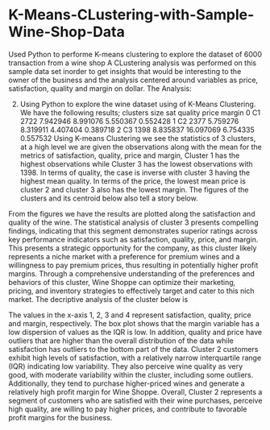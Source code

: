 # K-Means-CLustering-with-Sample-Wine-Shop-Data
Used Python to performe K-means clustering to explore the dataset of 6000 transaction from a wine shop
A CLustering analysis was performed on this sample data set inorder to get insights that would be interesting to the owner of the business and the analysis centered around variables as price, satisfaction, quality and margin on dollar.
The Analysis:

2.	Using Python to explore the wine dataset using of K-Means Clustering. We have the following results;
clusters  size       sat    quality     price    margin
0       C1  2722  7.942946   8.991076  5.550367  0.552428
1       C2  2377  5.759276   8.319911  4.407404  0.389718
2       C3  1398  8.835837  16.097069  6.754335  0.557532
Using K-means Clustering  we see the statistics of 3 clusters, at a high level we are given the observations along with the mean for the metrics of satisfaction, quality, price and margin, Cluster 1 has the highest observations  while Cluster 3 has the lowest observations with 1398. In terms of quality, the case is inverse with cluster 3 having the highest mean quality. In terms of the price, the lowest mean price is cluster 2 and cluster 3 also has the lowest margin. The figures of the clusters and its centroid below also tell a story below.

 					 
From the figures we have the results are plotted along the satisfaction and quality of the wine.
The statistical analysis of cluster 3 presents compelling findings, indicating that this segment demonstrates superior ratings across key performance indicators such as satisfaction, quality, price, and margin. This presents a strategic opportunity for the company, as this cluster likely represents a niche market with a preference for premium wines and a willingness to pay premium prices, thus resulting in potentially higher profit margins. Through a comprehensive understanding of the preferences and behaviors of this cluster, Wine Shoppe can optimize their marketing, pricing, and inventory strategies to effectively target and cater to this nich market.
The decriptive analysis of the cluster below is
 
The values in the x-axis 1, 2, 3 and 4 represent satisfaction, quality, price and margin, respectively.
The box plot shows that the margin variable has a low dispersion of values as the IQR is low. In addition, quality and price have outliers that are higher than the overall distribution of the data while satisfaction has outliers to the bottom part of the data.
Cluster 2 customers exhibit high levels of satisfaction, with a relatively narrow interquartile range (IQR) indicating low variability. They also perceive wine quality as very good, with moderate variability within the cluster, including some outliers. Additionally, they tend to purchase higher-priced wines and generate a relatively high profit margin for Wine Shoppe. Overall, Cluster 2 represents a segment of customers who are satisfied with their wine purchases, perceive high quality, are willing to pay higher prices, and contribute to favorable profit margins for the business.
